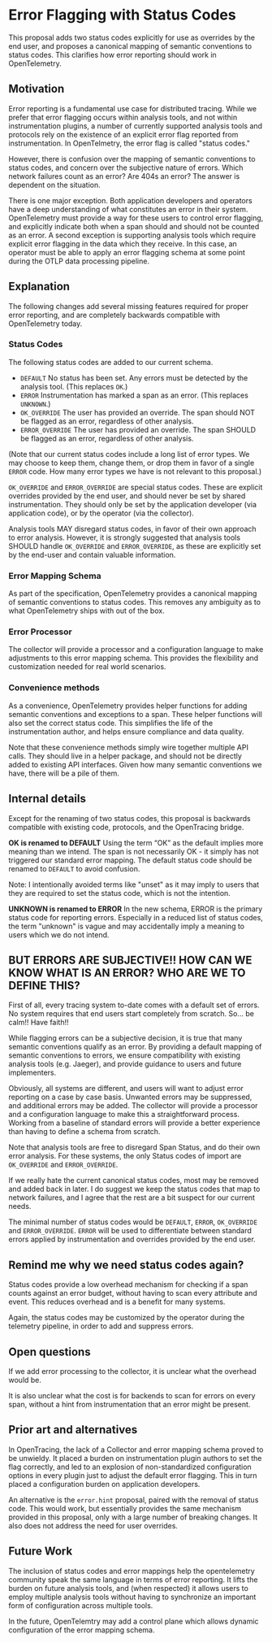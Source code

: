 # Error Flagging with Status Codes
This proposal adds two status codes explicitly for use as overrides by the end user, and proposes a canonical mapping of semantic conventions to status codes. This clarifies how error reporting should work in OpenTelemetry.
 
## Motivation
Error reporting is a fundamental use case for distributed tracing. While we prefer that error flagging occurs within analysis tools, and not within instrumentation plugins, a number of currently supported analysis tools and protocols rely on the existence of an explicit error flag reported from instrumentation. In OpenTelmetry, the error flag is called "status codes."
 
However, there is confusion over the mapping of semantic conventions to status codes, and concern over the subjective nature of errors. Which network failures count as an error? Are 404s an error? The answer is dependent on the situation.
 
There is one major exception. Both application developers and operators have a deep understanding of what constitutes an error in their system. OpenTelemetry must provide a way for these users to control error flagging, and explicitly indicate both when a span should and should not be counted as an error.
A second exception is supporting analysis tools which require explicit error flagging in the data which they receive. In this case, an operator must be able to apply an error flagging schema at some point during the OTLP data processing pipeline.
 
## Explanation
The following changes add several missing features required for proper error reporting, and are completely backwards compatible with OpenTelemetry today.
 
### Status Codes
The following status codes are added to our current schema.
 
* `DEFAULT` No status has been set. Any errors must be detected by the analysis tool. (This replaces `OK`.)
* `ERROR` Instrumentation has marked a span as an error. (This replaces `UNKNOWN`.)
* `OK_OVERRIDE` The user has provided an override. The span should NOT be flagged as an error, regardless of other analysis.
* `ERROR_OVERRIDE` The user has provided an override. The span SHOULD be flagged as an error, regardless of other analysis.
 
(Note that our current status codes include a long list of error types. We may choose to keep them, change them, or drop them in favor of a single `ERROR` code. How many error types we have is not relevant to this proposal.)
 
`OK_OVERRIDE` and `ERROR_OVERRIDE` are special status codes. These are explicit overrides provided by the end user, and should never be set by shared instrumentation. They should only be set by the application developer (via application code), or by the operator (via the collector).
 
Analysis tools MAY disregard status codes, in favor of their own approach to error analysis. However, it is strongly suggested that analysis tools SHOULD handle `OK_OVERRIDE` and `ERROR_OVERRIDE`, as these are explicitly set by the end-user and contain valuable information.
 
 
### Error Mapping Schema
As part of the specification, OpenTelemetry provides a canonical mapping of semantic conventions to status codes. This removes any ambiguity as to what OpenTelemetry ships with out of the box.
 
### Error Processor
The collector will provide a processor and a configuration language to make adjustments to this error mapping schema. This provides the flexibility and customization needed for real world scenarios.
 
### Convenience methods
As a convenience, OpenTelemetry provides helper functions for adding semantic conventions and exceptions to a span. These helper functions will also set the correct status code. This simplifies the life of the instrumentation author, and helps ensure compliance and data quality.

Note that these convenience methods simply wire together multiple API calls. They should live in a helper package, and should not be directly added to existing API interfaces. Given how many semantic conventions we have, there will be a pile of them.
 
 
## Internal details
Except for the renaming of two status codes, this proposal is backwards compatible with existing code, protocols, and the OpenTracing bridge.
 
**OK is renamed to DEFAULT**
 Using the term “OK” as the default implies more meaning than we intend. The span is not necessarily OK - it simply has not triggered our standard error mapping. The default status code should be renamed to `DEFAULT` to avoid confusion.
 
 Note: I intentionally avoided terms like "unset" as it may imply to users that they are required to set the status code, which is not the intention.
 
**UNKNOWN is renamed to ERROR**
 In the new schema, ERROR is the primary status code for reporting errors. Especially in a reduced list of status codes, the term "unknown" is vague and may accidentally imply a meaning to users which we do not intend.
 
 
## BUT ERRORS ARE SUBJECTIVE!! HOW CAN WE KNOW WHAT IS AN ERROR? WHO ARE WE TO DEFINE THIS?
First of all, every tracing system to-date comes with a default set of errors. No system requires that end users start completely from scratch. So... be calm!! Have faith!!
 
While flagging errors can be a subjective decision, it is true that many semantic conventions qualify as an error. By providing a default mapping of semantic conventions to errors, we ensure compatibility with existing analysis tools (e.g. Jaeger), and provide guidance to users and future implementers.
 
Obviously, all systems are different, and users will want to adjust error reporting on a case by case basis. Unwanted errors may be suppressed, and additional errors may be added. The collector will provide a processor and a configuration language to make this a straightforward process. Working from a baseline of standard errors will provide a better experience than having to define a schema from scratch.
 
Note that analysis tools are free to disregard Span Status, and do their own error analysis. For these systems, the only Status codes of import are `OK_OVERRIDE` and `ERROR_OVERRIDE`.
 
If we really hate the current canonical status codes, most may be removed and added back in later. I do suggest we keep the status codes that map to network failures, and I agree that the rest are a bit suspect for our current needs.
 
The minimal number of status codes would be `DEFAULT`, `ERROR`, `OK_OVERRIDE` and `ERROR_OVERRIDE`. `ERROR` will be used to differentiate between standard errors applied by instrumentation and overrides provided by the end user.
 
## Remind me why we need status codes again?
Status codes provide a low overhead mechanism for checking if a span counts against an error budget, without having to scan every attribute and event. This reduces overhead and is a benefit for many systems.
 
Again, the status codes may be customized by the operator during the telemetry pipeline, in order to add and suppress errors.
 
## Open questions
If we add error processing to the collector, it is unclear what the overhead would be.
 
It is also unclear what the cost is for backends to scan for errors on every span, without a hint from instrumentation that an error might be present.
 
## Prior art and alternatives
In OpenTracing, the lack of a Collector and error mapping schema proved to be unwieldy. It placed a burden on instrumentation plugin authors to set the flag correctly, and led to an explosion of non-standardized configuration options in every plugin just to adjust the default error flagging. This in turn placed a configuration burden on application developers.
 
An alternative is the `error.hint` proposal, paired with the removal of status code. This would work, but essentially provides the same mechanism provided in this proposal, only with a large number of breaking changes. It also does not address the need for user overrides.
 
## Future Work
 
The inclusion of status codes and error mappings help the opentelemetry community speak the same language in terms of error reporting. It lifts the burden on future analysis tools, and (when respected) it allows users to employ multiple analysis tools without having to synchronize an important form of configuration across multiple tools.
 
In the future, OpenTelemtry may add a control plane which allows dynamic configuration of the error mapping schema.
